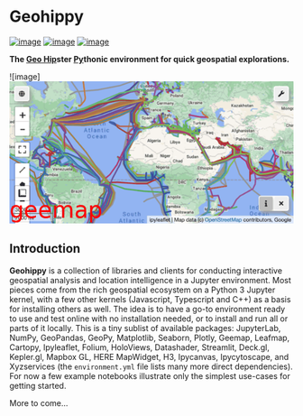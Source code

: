 # Geohippy

[![image](https://colab.research.google.com/assets/colab-badge.svg)](https://colab.research.google.com/github/deeplook/geohippy/blob/master/examples/index.ipynb)
[![image](https://binder.pangeo.io/badge_logo.svg)](https://binder.pangeo.io/v2/gh/deeplook/geohippy/main?urlpath=lab/tree/examples/index.ipynb)
[![image](https://mybinder.org/badge_logo.svg)](https://mybinder.org/v2/gh/deeplook/geohippy/main?urlpath=lab/tree/examples/index.ipynb)

**The <span style="text-decoration: underline">Geo Hip</span>ster <span style="text-decoration: underline">Py</span>thonic environment for quick geospatial explorations.**

![image]![Add marker to map](https://github.com/deeplook/geohippy/raw/main/images/cables.gif)


## Introduction

**Geohippy** is a collection of libraries and clients for conducting interactive geospatial analysis and location intelligence in a Jupyter environment. Most pieces come from the rich geospatial ecosystem on a Python 3 Jupyter kernel, with a few other kernels (Javascript, Typescript and C++) as a basis for installing others as well. The idea is to have a go-to environment ready to use and test online with no installation needed, or to install and run all or parts of it locally. This is a tiny sublist of available packages: JupyterLab, NumPy, GeoPandas, GeoPy, Matplotlib, Seaborn, Plotly, Geemap, Leafmap, Cartopy, Ipyleaflet, Folium, HoloViews, Datashader, Streamlit, Deck.gl, Kepler.gl, Mapbox GL, HERE MapWidget, H3, Ipycanvas, Ipycytoscape, and Xyzservices (the `environment.yml` file lists many more direct dependencies). For now a few example notebooks illustrate only the simplest use-cases for getting started.

More to come...
